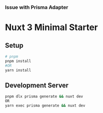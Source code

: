 ### Issue with Prisma Adapter


# Nuxt 3 Minimal Starter
## Setup
```bash
# pnpm
pnpm install 
#OR
yarn install
```
## Development Server
```bash
pnpm dlx prisma generate && nuxt dev
OR
yarn exec prisma generate && nuxt dev
```











